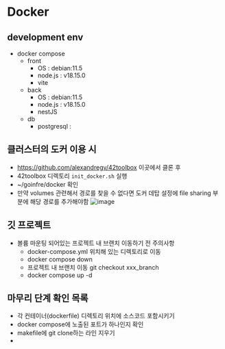 # Docker

## development env
- docker compose
	- front
		- OS : debian:11.5
		- node.js : v18.15.0
		- vite
	- back
		- OS : debian:11.5
		- node.js : v18.15.0
		- nestJS
	- db
		- postgresql : 

## 클러스터의 도커 이용 시
- https://github.com/alexandregv/42toolbox 이곳에서 클론 후
- 42toolbox 디렉토리 ```init_docker.sh``` 실행
- ~/goinfre/docker 확인
- 만약 volumes 관련해서 경로를 찾을 수 없다면 도커 데탑 설정에 file sharing 부분에 해당 경로를 추가해야함
  ![image](https://user-images.githubusercontent.com/62678380/228708250-b235a8fa-4d16-4b64-91e5-3059d554bca4.png)

## 깃 프로젝트
- 볼륨 마운팅 되어있는 프로젝트 내 브랜치 이동하기 전 주의사항
	- docker-compose.yml 위치해 있는 디렉토리로 이동
	- docker compose down
	- 프로젝트 내 브랜치 이동 git checkout xxx_branch
	- docker compose up -d



## 마무리 단계 확인 목록
- 각 컨테이너(dockerfile) 디렉토리 위치에 소스코드 포함시키기
- docker compose에 노출된 포트가 하나인지 확인
- makefile에 git clone하는 라인 지우기
- 
